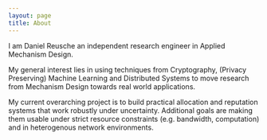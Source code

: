 ```yaml
---
layout: page
title: About
---
```

I am Daniel Reusche an independent research engineer in Applied Mechanism Design.

My general interest lies in using techniques from Cryptography, (Privacy Preserving) Machine Learning and Distributed Systems to move research from Mechanism Design towards real world applications.

My current overarching project is to build practical allocation and reputation systems that work robustly under uncertainty. Additional goals are making them usable under strict resource constraints (e.g. bandwidth, computation) and in heterogenous network environments.
